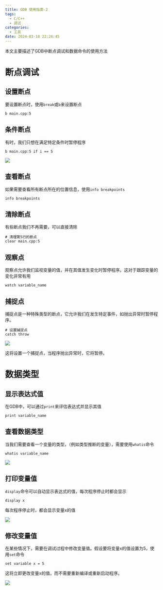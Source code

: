 ```yaml
---
title: GDB 使用指南-2
tags:
  - C/C++
  - 调试
categories:
  - 工具
date: 2024-03-18 22:24:45
---
```



本文主要描述了GDB中断点调试和数据命令的使用方法

# 断点调试

## 设置断点

要设置断点时，使用`break`或`b`来设置断点

```
b main.cpp:5
```

## 条件断点

有时，我们只想在满足特定条件时暂停程序

```
b main.cpp:5 if i == 5
```

![](https://pic.imgdb.cn/item/65f84de09f345e8d03ec1444.png)

## 查看断点

如果需要查看所有断点所在的位置信息，使用`info breakpoints`

```
info breakpoints
```

## 清除断点

有些断点我们不再需要，可以直接清除

```
# 清理第5行的断点
clear main.cpp:5
```

## 观察点

观察点允许我们监视变量的值，并在其值发生变化时暂停程序。这对于跟踪变量的变化非常有用

```
watch variable_name
```

## 捕捉点

捕捉点是一种特殊类型的断点，它允许我们在发生特定事件，如抛出异常时暂停程序。

```
# 设置捕捉点
catch throw
```

![](https://pic.imgdb.cn/item/65f84de19f345e8d03ec15c8.png)

这将设置一个捕捉点，当程序抛出异常时，它将暂停。

# 数据类型

## 显示表达式值

在GDB中，可以通过`print`来评估表达式并显示其值

```
print variable_name
```

## 查看数据类型

当我们需要查看一个变量的类型，（例如类型推断的变量），需要使用`whatis`命令

```
whatis variable_name
```
![](https://pic.imgdb.cn/item/65f84de19f345e8d03ec1c4e.png)

## 打印变量值

`display`命令可以自动显示表达式的值，每次程序停止时都会显示

```
display x
```

每次程序停止时，都会显示变量x的值

![](https://pic.imgdb.cn/item/65f84de19f345e8d03ec185b.png)

## 修改变量值

在某些情况下，需要在调试过程中修改变量值。假设要将变量x的值设置为5，使用`set`命令

```
set variable x = 5
```

这将立即更改变量x的值，而不需要重新编译或重新启动程序。

![](https://pic.imgdb.cn/item/65f84de19f345e8d03ec1ad6.png)
